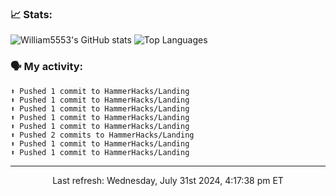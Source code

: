### 📈 Stats:
![William5553's GitHub stats](https://gh-readme-stats-git-main-william5553s-projects.vercel.app/api?username=william5553&show_icons=true&theme=dark&include_all_commits=true&count_private=true&hide_border=true)
![Top Languages](https://gh-readme-stats-git-main-william5553s-projects.vercel.app/api/top-langs/?username=william5553&langs_count=10&layout=compact&theme=dark&include_all_commits=true&count_private=true&hide_border=true)

### 🗣 My activity:
```
⬆️ Pushed 1 commit to HammerHacks/Landing
⬆️ Pushed 1 commit to HammerHacks/Landing
⬆️ Pushed 1 commit to HammerHacks/Landing
⬆️ Pushed 1 commit to HammerHacks/Landing
⬆️ Pushed 1 commit to HammerHacks/Landing
⬆️ Pushed 2 commits to HammerHacks/Landing
⬆️ Pushed 1 commit to HammerHacks/Landing
⬆️ Pushed 1 commit to HammerHacks/Landing
```

------------
<p align="center">Last refresh: Wednesday, July 31st 2024, 4:17:38 pm ET</p>
